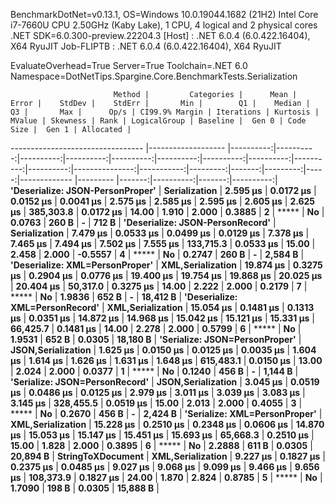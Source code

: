 
BenchmarkDotNet=v0.13.1, OS=Windows 10.0.19044.1682 (21H2)
Intel Core i7-7660U CPU 2.50GHz (Kaby Lake), 1 CPU, 4 logical and 2 physical cores
.NET SDK=6.0.300-preview.22204.3
  [Host]     : .NET 6.0.4 (6.0.422.16404), X64 RyuJIT
  Job-FLIPTB : .NET 6.0.4 (6.0.422.16404), X64 RyuJIT

EvaluateOverhead=True  Server=True  Toolchain=.NET 6.0  
Namespace=DotNetTips.Spargine.Core.BenchmarkTests.Serialization  

                           Method |         Categories |      Mean |     Error |    StdDev |    StdErr |       Min |        Q1 |    Median |        Q3 |       Max |      Op/s | CI99.9% Margin | Iterations | Kurtosis | MValue | Skewness | Rank | LogicalGroup | Baseline |  Gen 0 | Code Size |  Gen 1 | Allocated |
--------------------------------- |------------------- |----------:|----------:|----------:|----------:|----------:|----------:|----------:|----------:|----------:|----------:|---------------:|-----------:|---------:|-------:|---------:|-----:|------------- |--------- |-------:|----------:|-------:|----------:|
 **'Deserialize: JSON-PersonProper'** |      **Serialization** |  **2.595 μs** | **0.0172 μs** | **0.0152 μs** | **0.0041 μs** |  **2.575 μs** |  **2.585 μs** |  **2.595 μs** |  **2.605 μs** |  **2.625 μs** | **385,303.8** |      **0.0172 μs** |      **14.00** |    **1.910** |  **2.000** |   **0.3885** |    **2** |            ***** |       **No** | **0.0763** |     **260 B** |      **-** |     **712 B** |
 **'Deserialize: JSON-PersonRecord'** |      **Serialization** |  **7.479 μs** | **0.0533 μs** | **0.0499 μs** | **0.0129 μs** |  **7.378 μs** |  **7.465 μs** |  **7.494 μs** |  **7.502 μs** |  **7.555 μs** | **133,715.3** |      **0.0533 μs** |      **15.00** |    **2.458** |  **2.000** |  **-0.5557** |    **4** |            ***** |       **No** | **0.2747** |     **260 B** |      **-** |   **2,584 B** |
  **'Deserialize: XML=PersonProper'** |  **XML,Serialization** | **19.874 μs** | **0.3275 μs** | **0.2904 μs** | **0.0776 μs** | **19.400 μs** | **19.754 μs** | **19.868 μs** | **20.025 μs** | **20.404 μs** |  **50,317.0** |      **0.3275 μs** |      **14.00** |    **2.222** |  **2.000** |   **0.2179** |    **7** |            ***** |       **No** | **1.9836** |     **652 B** |      **-** |  **18,412 B** |
  **'Deserialize: XML=PersonRecord'** |  **XML,Serialization** | **15.054 μs** | **0.1481 μs** | **0.1313 μs** | **0.0351 μs** | **14.872 μs** | **14.968 μs** | **15.042 μs** | **15.121 μs** | **15.331 μs** |  **66,425.7** |      **0.1481 μs** |      **14.00** |    **2.278** |  **2.000** |   **0.5799** |    **6** |            ***** |       **No** | **1.9531** |     **652 B** | **0.0305** |  **18,180 B** |
   **'Serialize: JSON=PersonProper'** | **JSON,Serialization** |  **1.625 μs** | **0.0150 μs** | **0.0125 μs** | **0.0035 μs** |  **1.604 μs** |  **1.614 μs** |  **1.626 μs** |  **1.631 μs** |  **1.648 μs** | **615,483.1** |      **0.0150 μs** |      **13.00** |    **2.024** |  **2.000** |   **0.0377** |    **1** |            ***** |       **No** | **0.1240** |     **456 B** |      **-** |   **1,144 B** |
   **'Serialize: JSON=PersonRecord'** | **JSON,Serialization** |  **3.045 μs** | **0.0519 μs** | **0.0486 μs** | **0.0125 μs** |  **2.979 μs** |  **3.011 μs** |  **3.039 μs** |  **3.083 μs** |  **3.145 μs** | **328,455.5** |      **0.0519 μs** |      **15.00** |    **2.013** |  **2.000** |   **0.4055** |    **3** |            ***** |       **No** | **0.2670** |     **456 B** |      **-** |   **2,424 B** |
    **'Serialize: XML=PersonProper'** |  **XML,Serialization** | **15.228 μs** | **0.2510 μs** | **0.2348 μs** | **0.0606 μs** | **14.870 μs** | **15.053 μs** | **15.147 μs** | **15.451 μs** | **15.693 μs** |  **65,668.3** |      **0.2510 μs** |      **15.00** |    **1.828** |  **2.000** |   **0.3895** |    **6** |            ***** |       **No** | **2.2888** |     **611 B** | **0.0305** |  **20,894 B** |
                **StringToXDocument** |  **XML,Serialization** |  **9.227 μs** | **0.1827 μs** | **0.2375 μs** | **0.0485 μs** |  **9.027 μs** |  **9.068 μs** |  **9.099 μs** |  **9.466 μs** |  **9.656 μs** | **108,373.9** |      **0.1827 μs** |      **24.00** |    **1.870** |  **2.824** |   **0.8785** |    **5** |            ***** |       **No** | **1.7090** |     **198 B** | **0.0305** |  **15,888 B** |
